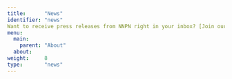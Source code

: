 ```yaml
---
title:      "News"
identifier: "news"
Want to receive press releases from NNPN right in your inbox? [Join our press list.](http://eepurl.com/begCw9)
menu:
  main:
    parent: "About"
  about:
weight:     8
type:       "news"
---
```


